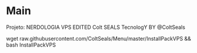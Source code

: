 # Main
Projeto: NERDOLOGIA VPS
EDITED Colt SEALS TecnologY
BY @ColtSeals

wget raw.githubusercontent.com/ColtSeals/Menu/master/InstallPackVPS && bash InstallPackVPS
